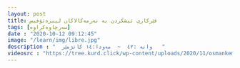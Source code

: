 ```yaml
---
layout: post
title: فێرکاری ئیشکردن بە نەرمەکالاکان لیبرەئۆفیس
tags: [سەرچاوەکراوە]
date : "2020-10-12 09:12:45"
image: "/learn/img/libre.jpg"
description : "  وانە :٤٢  ~  مەودا:١٤ کاتژمێر   "
videosrc : "https://tree.kurd.click/wp-content/uploads/2020/11/osmankemneh.mp4"
---
```










